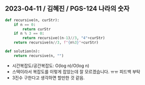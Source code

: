 ## 2023-04-11 / 김혜진 / PGS-124 나라의 숫자

```python
def recursive(n, curStr):
    if n == 0:
        return curStr
    if n % 3 == 0:
        return recursive((n-1)//3, "4"+curStr)
    return recursive(n//3, f"{n%3}"+curStr)

def solution(n):
    return recursive(n, "")
```

- 시간복잡도/공간복잡도: O(log n)/O(log n)
- 스택이라서 복잡도를 이렇게 잡았는데 잘 모르겠습니다. ㅠㅠ 피드백 부탁
- 3진수 구한다고 생각하면 할만한 것 같음. 
